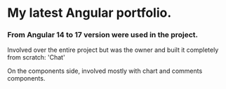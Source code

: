 # My latest Angular portfolio. 
### From Angular 14 to 17 version were used in the project. 

Involved over the entire project but was the owner and built it completely from scratch: 'Chat'

On the components side, involved mostly with chart and comments components.

